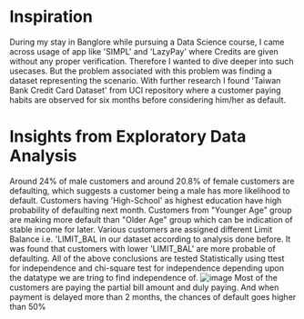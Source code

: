# Inspiration
During my stay in Banglore while pursuing a Data Science course, I came across usage of app like 'SIMPL' and 'LazyPay' where Credits are given without any proper verification. Therefore I wanted to dive deeper into such usecases. But the problem associated with this problem was finding a dataset representing the scenario. With further research I found 'Taiwan Bank Credit Card Dataset' from UCI repository where a customer paying habits are observed for six months before considering him/her as default.
# Insights from Exploratory Data Analysis
  Around 24% of male customers and around 20.8% of female customers are defaulting, which suggests a customer being a male has more likelihood to default.
  Customers having 'High-School' as highest education have high probability of defaulting next month.
  Customers from "Younger Age" group are making more default than "Older Age" group which can be indication of stable income for later.
  Various customers are assigned different Limit Balance i.e. 'LIMIT_BAL in our dataset according to analysis done before. It was found that customers with lower      'LIMIT_BAL' are more probable of defaulting.
  All of the above conclusions are tested Statistically using ttest for independence and chi-square test for independence depending upon the datatype we are tring to find independence of.
  ![image](https://user-images.githubusercontent.com/102746816/161371196-ab84277f-3d33-49f8-9140-f814040c6c38.png)
  Most of the customers are paying the partial bill amount and duly paying. And when payment is delayed more than 2 months, the chances of default goes higher than 50%
